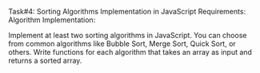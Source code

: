 Task#4: Sorting Algorithms Implementation in JavaScript Requirements: Algorithm Implementation:

Implement at least two sorting algorithms in JavaScript. You can choose from common algorithms like Bubble Sort, Merge Sort, Quick Sort, or others. Write functions for each algorithm that takes an array as input and returns a sorted array.
